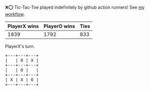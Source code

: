 :x::o: Tic-Tac-Toe played indefinitely by github action runners! See [my workflow](.github/workflows/play.yaml).

|PlayerX wins|PlayerO wins|Ties|
|-|-|-|
|1839|1792|833|

PlayerX's turn.

<pre>
+---+---+---+
|   | O | X |
+---+---+---+
|   | O |   |
+---+---+---+
| X | X | O |
+---+---+---+
</pre>